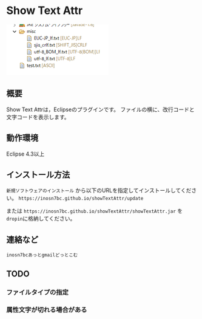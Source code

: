 
# Show Text Attr

![スクショ](https://raw.githubusercontent.com/inosn7bc/showTextAttr/master/docs/showTextAttr_image02.png)

## 概要

Show Text Attrは，Eclipseのプラグインです。
ファイルの横に、改行コードと文字コードを表示します。

## 動作環境
Eclipse 4.3以上

## インストール方法
`新規ソフトウェアのインストール` から以下のURLを指定してインストールしてください。
`https://inosn7bc.github.io/showTextAttr/update`

または `https://inosn7bc.github.io/showTextAttr/showTextAttr.jar` を
`dropin`に格納してください。


## 連絡など
`inosn7bcあっとgmailどっとこむ`

## TODO

### ファイルタイプの指定
### 属性文字が切れる場合がある
